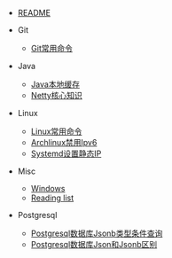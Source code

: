- [README](README.md)

- Git
  - [Git常用命令](git/Git常用命令.md)

- Java
  - [Java本地缓存](java/Java本地缓存.md)
  - [Netty核心知识](java/Netty核心知识.md)

- Linux
  - [Linux常用命令](linux/Linux常用命令.md)
  - [Archlinux禁用Ipv6](linux/archlinux禁用ipv6.md)
  - [Systemd设置静态IP](linux/systemd设置静态IP.md)

- Misc
  - [Windows](misc/Windows.md)
  - [Reading list](misc/reading_list.md)

- Postgresql
  - [Postgresql数据库Jsonb类型条件查询](postgresql/postgresql数据库jsonb类型条件查询.md)
  - [Postgresql数据库Json和Jsonb区别](postgresql/postgresql数据库json和jsonb区别.md)
